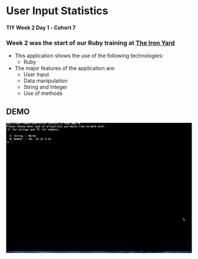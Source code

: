 # User Input Statistics

#### TIY Week 2 Day 1 &dash; Cohort 7
### Week 2 was the start of our Ruby training at **[The Iron Yard](http://theironyard.com)**
- This application shows the use of the following technologies:
  - Ruby
- The major features of the application are:
  - User Input
  - Data manipulation
  - String and Integer
  - Use of methods

## DEMO
![](https://raw.githubusercontent.com/brunz36/user-input-statistics/master/docs/user-input-stats.gif)
